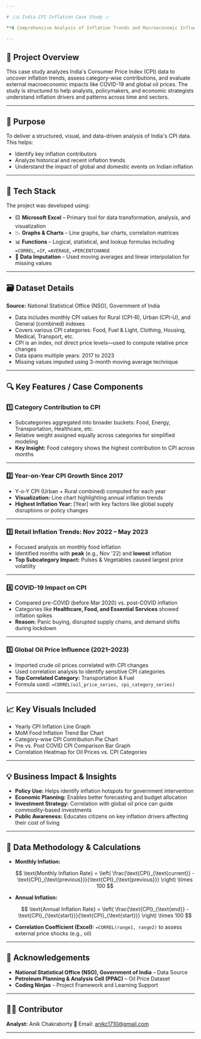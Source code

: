 ```yaml
---

# 🇮🇳 India CPI Inflation Case Study 📈

**A Comprehensive Analysis of Inflation Trends and Macroeconomic Influences (2017–2023)**

---
```


## 📄 Project Overview

This case study analyzes India's Consumer Price Index (CPI) data to uncover inflation trends, assess category-wise contributions, and evaluate external macroeconomic impacts like COVID-19 and global oil prices. The study is structured to help analysts, policymakers, and economic strategists understand inflation drivers and patterns across time and sectors.

---

## 🎯 Purpose

To deliver a structured, visual, and data-driven analysis of India's CPI data. This helps:

* Identify key inflation contributors
* Analyze historical and recent inflation trends
* Understand the impact of global and domestic events on Indian inflation

---

## 🧰 Tech Stack

The project was developed using:

* 🟨 **Microsoft Excel** – Primary tool for data transformation, analysis, and visualization
* 📉 **Graphs & Charts** – Line graphs, bar charts, correlation matrices
* 📊 **Functions** – Logical, statistical, and lookup formulas including `=CORREL`, `=IF`, `=AVERAGE`, `=PERCENTCHANGE`
* 🧮 **Data Imputation** – Used moving averages and linear interpolation for missing values

---

## 🗃️ Dataset Details

**Source:** National Statistical Office (NSO), Government of India

* Data includes monthly CPI values for Rural (CPI-R), Urban (CPI-U), and General (combined) indexes
* Covers various CPI categories: Food, Fuel & Light, Clothing, Housing, Medical, Transport, etc.
* CPI is an index, not direct price levels—used to compute relative price changes
* Data spans multiple years: 2017 to 2023
* Missing values imputed using 3-month moving average technique

---

## 🔍 Key Features / Case Components

### 1️⃣ **Category Contribution to CPI**

* Subcategories aggregated into broader buckets: Food, Energy, Transportation, Healthcare, etc.
* Relative weight assigned equally across categories for simplified modeling
* **Key Insight:** Food category shows the highest contribution to CPI across months

---

### 2️⃣ **Year-on-Year CPI Growth Since 2017**

* Y-o-Y CPI (Urban + Rural combined) computed for each year
* **Visualization:** Line chart highlighting annual inflation trends
* **Highest Inflation Year:** \[Year] with key factors like global supply disruptions or policy changes

---

### 3️⃣ **Retail Inflation Trends: Nov 2022 – May 2023**

* Focused analysis on monthly food inflation
* Identified months with **peak** (e.g., Nov '22) and **lowest** inflation
* **Top Subcategory Impact:** Pulses & Vegetables caused largest price volatility

---

### 4️⃣ **COVID-19 Impact on CPI**

* Compared pre-COVID (before Mar 2020) vs. post-COVID inflation
* Categories like **Healthcare, Food, and Essential Services** showed inflation spikes
* **Reason:** Panic buying, disrupted supply chains, and demand shifts during lockdown

---

### 5️⃣ **Global Oil Price Influence (2021–2023)**

* Imported crude oil prices correlated with CPI changes
* Used correlation analysis to identify sensitive CPI categories
* **Top Correlated Category:** Transportation & Fuel
* Formula used: `=CORREL(oil_price_series, cpi_category_series)`

---

## 📈 Key Visuals Included

* Yearly CPI Inflation Line Graph
* MoM Food Inflation Trend Bar Chart
* Category-wise CPI Contribution Pie Chart
* Pre vs. Post COVID CPI Comparison Bar Graph
* Correlation Heatmap for Oil Prices vs. CPI Categories

---

## 💡 Business Impact & Insights

* **Policy Use:** Helps identify inflation hotspots for government intervention
* **Economic Planning:** Enables better forecasting and budget allocation
* **Investment Strategy:** Correlation with global oil price can guide commodity-based investments
* **Public Awareness:** Educates citizens on key inflation drivers affecting their cost of living

---

## 📌 Data Methodology & Calculations

* **Monthly Inflation:**

  $$
  \text{Monthly Inflation Rate} = \left( \frac{\text{CPI}_{\text{current}} - \text{CPI}_{\text{previous}}}{\text{CPI}_{\text{previous}}} \right) \times 100
  $$
* **Annual Inflation:**

  $$
  \text{Annual Inflation Rate} = \left( \frac{\text{CPI}_{\text{end}} - \text{CPI}_{\text{start}}}{\text{CPI}_{\text{start}}} \right) \times 100
  $$
* **Correlation Coefficient (Excel):**
  `=CORREL(range1, range2)` to assess external price shocks (e.g., oil)

---

## 🙏 Acknowledgements

* **National Statistical Office (NSO), Government of India** – Data Source
* **Petroleum Planning & Analysis Cell (PPAC)** – Oil Price Dataset
* **Coding Ninjas** – Project Framework and Learning Support

---

## 👨‍💻 Contributor

**Analyst:** Anik Chakraborty
📧 Email: [anikc1710@gmail.com](mailto:anikc1710@gmail.com)

---
